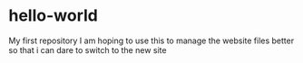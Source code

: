 # hello-world
My first repository
I am hoping to use this to manage the website files better so that i can dare to switch to the new site
